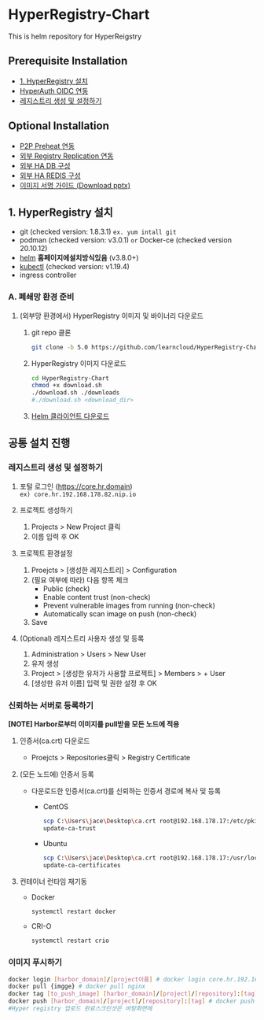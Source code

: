 # HyperRegistry-Chart
This is helm repository for HyperReigstry

## Prerequisite Installation
- [1. HyperRegistry 설치](https://github.com/learncloud/HyperRegistry-Chart-5.0/blob/main/README.md#1-hyperregistry-%EC%84%A4%EC%B9%98)
- [HyperAuth OIDC 연동](https://github.com/learncloud/HyperRegistry-Chart-5.0/blob/main/docs/oidc.md)
- [레지스트리 생성 및 설정하기](https://github.com/learncloud/HyperRegistry-Chart-5.0/blob/main/README.md#%EB%A0%88%EC%A7%80%EC%8A%A4%ED%8A%B8%EB%A6%AC-%EC%83%9D%EC%84%B1-%EB%B0%8F-%EC%84%A4%EC%A0%95%ED%95%98%EA%B8%B0)

## Optional Installation

- [P2P Preheat 연동](https://github.com/learncloud/HyperRegistry-Chart-5.0/blob/main/docs/kraken.md) 
- [외부 Registry Replication 연동](https://github.com/learncloud/HyperRegistry-Chart-5.0/blob/main/docs/replication.md)
- [외부 HA DB 구성](https://github.com/learncloud/HyperRegistry-Chart-5.0/blob/main/docs/postgres.md)
- [외부 HA REDIS 구성](https://github.com/learncloud/HyperRegistry-Chart-5.0/blob/main/docs/redis.md)
- [이미지 서명 가이드 (Download pptx)](https://tmaxcloud-ck1-2.s3.ap-northeast-2.amazonaws.com/%EC%9D%B4%EB%AF%B8%EC%A7%80+%EC%84%9C%EB%AA%85.pptx)





## 1. HyperRegistry 설치
   - git (checked version: 1.8.3.1) `ex. yum intall git`
   - podman (checked version: v3.0.1) `or` Docker-ce (checked version 20.10.12)
   - [helm](https://helm.sh/docs/intro/install/) **홈페이지에설치방식있음** (v3.8.0+)
   - [kubectl](https://kubernetes.io/ko/docs/tasks/tools/install-kubectl-linux/) (checked version: v1.19.4)
   - ingress controller

### A. 폐쇄망 환경 준비

1. (외부망 환경에서) HyperRegistry 이미지 및 바이너리 다운로드

   1. git repo 클론
      ```bash
      git clone -b 5.0 https://github.com/learncloud/HyperRegistry-Chart-5.0.git
      
      ```
   2. HyperRegistry 이미지 다운로드
      ```bash
      cd HyperRegistry-Chart
      chmod +x download.sh
      ./download.sh ./downloads
      #./download.sh <download_dir>
      
      ```
      
   3. [Helm 클라이언트 다운로드](https://github.com/learncloud/install-helm-v3.0/) 

## 공통 설치 진행
### 레지스트리 생성 및 설정하기
1. 포털 로그인 (https://core.hr.domain)    
   `ex) core.hr.192.168.178.82.nip.io`

3. 프로젝트 생성하기
   1. Projects > New Project 클릭
   2. 이름 입력 후 OK
   
4. 프로젝트 환경설정
   1. Proejcts > [생성한 레지스트리] > Configuration
   2. (필요 여부에 따라) 다음 항목 체크
      - Public (check)
      - Enable content trust (non-check)
      - Prevent vulnerable images from running (non-check)
      - Automatically scan image on push (non-check)
   3. Save
   
5. (Optional) 레지스트리 사용자 생성 및 등록
   1. Administration > Users > New User
   2. 유저 생성
   3. Project > [생성한 유저가 사용할 프로젝트] > Members > + User
   4. [생성한 유저 이름] 입력 및 권한 설정 후 OK

### 신뢰하는 서버로 등록하기
**[NOTE] Harbor로부터 이미지를 pull받을 모든 노드에 적용**
1. 인증서(ca.crt) 다운로드
   - Proejcts > Repositories클릭 > Registry Certificate

2. (모든 노드에) 인증서 등록
   - 다운로드한 인증서(ca.crt)를 신뢰하는 인증서 경로에 복사 및 등록
      - CentOS
        ```bash
        scp C:\Users\jace\Desktop\ca.crt root@192.168.178.17:/etc/pki/ca-trust/source/anchors
        update-ca-trust
        
        ```
        
      - Ubuntu
        ```bash
        scp C:\Users\jace\Desktop\ca.crt root@192.168.178.17:/usr/local/share/ca-certificates
        update-ca-certificates
        
        ```
        
3. 컨테이너 런타임 재기동
   - Docker
     ```bash
     systemctl restart docker
     
     ```
     
   - CRI-O
     ```bash
     systemctl restart crio
     
     ```

### 이미지 푸시하기
```bash
docker login [harbor_domain]/[project이름] # docker login core.hr.192.168.178.82.nip.io/test-project # 로그인은 admin/admin이 기본임 -- docker에 로그인 계정으로 하는게 아님
docker pull {imgge} # docker pull nginx
docker tag [to_push_image] [harbor_domain]/[project]/[repository]:[tag] # docker tag nginx:latest core.hr.192.168.178.82.nip.io/test-project/nginx:latest
docker push [harbor_domain]/[project]/[repository]:[tag] # docker push core.hr.192.168.178.82.nip.io/test-project/nginx:latest
#Hyper registry 업로드 완료스크린샷은 바탕화면에

```
